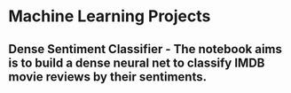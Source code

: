 # Machine Learning Projects
## Dense Sentiment Classifier - The notebook aims is to build a dense neural net to classify IMDB movie reviews by their sentiments.
